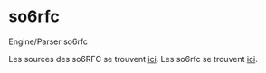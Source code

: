 # so6rfc

Engine/Parser so6rfc

Les sources des so6RFC se trouvent [ici](https://github.com/Delthas/so6rfc/tree/master/src/main/resources).
Les so6rfc se trouvent [ici](https://so6rfc.delthas.fr/).
